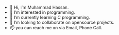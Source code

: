 - 👋 Hi, I’m Muhammad Hassan.
- 👀 I’m interested in programming.
- 🌱 I’m currently learning C programming.
- 💞️ I’m looking to collaborate on opensource projects.
- 📫 you can reach me on via Email, Phone Call.

<!---
imhn6236/imhn6236 is a ✨ special ✨ repository because its `README.md` (this file) appears on your GitHub profile.
You can click the Preview link to take a look at your changes.
--->

